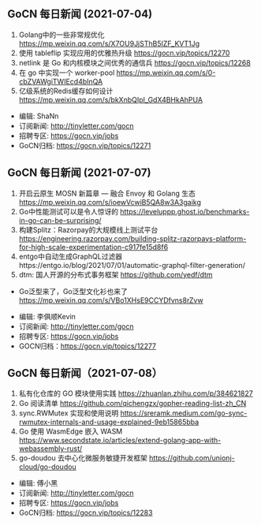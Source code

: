 ## GoCN 每日新闻 (2021-07-04)

1. Golang中的一些非常规优化 https://mp.weixin.qq.com/s/X7OU9JjSThB5IZF_KVT1Jg
2. 使用 tableflip 实现应用的优雅热升级 https://gocn.vip/topics/12270
3. netlink 是 Go 和内核模块之间优秀的通信兵 https://gocn.vip/topics/12268
4. 在 go 中实现一个 worker-pool https://mp.weixin.qq.com/s/0-cbZVAWgiTWIEcd4bInQA
5. 亿级系统的Redis缓存如何设计 https://mp.weixin.qq.com/s/bkXnbQIpI_GdX4BHkAhPUA

- 编辑: ShaNn
- 订阅新闻: http://tinyletter.com/gocn
- 招聘专区: https://gocn.vip/jobs
- GoCN归档: https://gocn.vip/topics/12271

## GoCN 每日新闻 (2021-07-07)

1. 开启云原生 MOSN 新篇章 — 融合 Envoy 和 Golang 生态 https://mp.weixin.qq.com/s/ioewVcwiB5QA8w3A3gaikg
2. Go中性能测试可以是令人惊讶的 https://leveluppp.ghost.io/benchmarks-in-go-can-be-surprising/
3. 构建Splitz：Razorpay的大规模线上测试平台 https://engineering.razorpay.com/building-splitz-razorpays-platform-for-high-scale-experimentation-c917fe15d8f6
4. entgo中自动生成GraphQL过滤器https://entgo.io/blog/2021/07/01/automatic-graphql-filter-generation/
5. dtm: 国人开源的分布式事务框架 https://github.com/yedf/dtm

* Go泛型来了，Go泛型文化衫也来了 https://mp.weixin.qq.com/s/VBo1XHsE9CCYDfvns8rZvw

- 编辑: 李俱顺Kevin
- 订阅新闻: http://tinyletter.com/gocn
- 招聘专区: https://gocn.vip/jobs
- GOCN归档：https://gocn.vip/topics/12277

## GoCN 每日新闻（2021-07-08）

1. 私有化仓库的 GO 模块使用实践 https://zhuanlan.zhihu.com/p/384621827
2. Go 阅读清单 https://github.com/qichengzx/gopher-reading-list-zh_CN
3. sync.RWMutex 实现和使用说明 https://sreramk.medium.com/go-sync-rwmutex-internals-and-usage-explained-9eb15865bba
4. Go 使用 WasmEdge 嵌入 WASM https://www.secondstate.io/articles/extend-golang-app-with-webassembly-rust/
5. go-doudou 去中心化微服务敏捷开发框架 https://github.com/unionj-cloud/go-doudou

- 编辑: 傅小黑
- 订阅新闻: http://tinyletter.com/gocn
- 招聘专区: https://gocn.vip/jobs
- GoCN归档: https://gocn.vip/topics/12283
